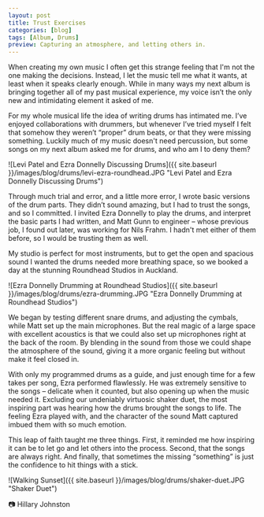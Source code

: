 ```yaml
---
layout: post
title: Trust Exercises
categories: [blog]
tags: [Album, Drums]
preview: Capturing an atmosphere, and letting others in.
---
```


When creating my own music I often get this strange feeling that I'm not the one making the decisions. Instead, I let the music tell me what it wants, at least when it speaks clearly enough. While in many ways my next album is bringing together all of my past musical experience, my voice isn’t the only new and intimidating element it asked of me.

For my whole musical life the idea of writing drums has intimated me. I’ve enjoyed collaborations with drummers, but whenever I’ve tried myself I felt that somehow they weren’t “proper” drum beats, or that they were missing something. Luckily much of my music doesn't need percussion, but some songs on my next album asked me for drums, and who am I to deny them?

![Levi Patel and Ezra Donnelly Discussing Drums]({{ site.baseurl }}/images/blog/drums/levi-ezra-roundhead.JPG "Levi Patel and Ezra Donnelly Discussing Drums")

Through much trial and error, and a little more error, I wrote basic versions of the drum parts. They didn’t sound amazing, but I had to trust the songs, and so I committed. I invited Ezra Donnelly to play the drums, and interpret the basic parts I had written, and Matt Gunn to engineer – whose previous job, I found out later, was working for Nils Frahm. I hadn't met either of them before, so I would be trusting them as well.

My studio is perfect for most instruments, but to get the open and spacious sound I wanted the drums needed more breathing space, so we booked a day at the stunning Roundhead Studios in Auckland.

![Ezra Donnelly Drumming at Roundhead Studios]({{ site.baseurl }}/images/blog/drums/ezra-drumming.JPG "Ezra Donnelly Drumming at Roundhead Studios")

We began by testing different snare drums, and adjusting the cymbals, while Matt set up the main microphones. But the real magic of a large space with excellent acoustics is that we could also set up microphones right at the back of the room. By blending in the sound from those we could shape the atmosphere of the sound, giving it a more organic feeling but without make it feel closed in.

With only my programmed drums as a guide, and just enough time for a few takes per song, Ezra performed flawlessly. He was extremely sensitive to the songs – delicate when it counted, but also opening up when the music needed it. Excluding our undeniably virtuosic shaker duet, the most inspiring part was hearing how the drums brought the songs to life. The feeling Ezra played with, and the character of the sound Matt captured imbued them with so much emotion.

This leap of faith taught me three things. First, it reminded me how inspiring it can be to let go and let others into the process. Second, that the songs are always right. And finally, that sometimes the missing “something” is just the confidence to hit things with a stick. 


![Walking Sunset]({{ site.baseurl }}/images/blog/drums/shaker-duet.JPG "Shaker Duet")

📷 Hillary Johnston
